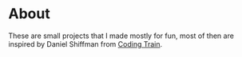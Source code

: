 # About

These are small projects that I made mostly for fun, most of then are inspired by Daniel Shiffman from [Coding Train](https://thecodingtrain.com/CodingChallenges).
